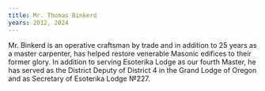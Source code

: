 ```yaml
---
title: Mr. Thomas Binkerd
years: 2012, 2024
---
```


Mr. Binkerd is an operative craftsman by trade and in addition to 25 years as a master carpenter, has helped restore venerable Masonic edifices to their former glory. In addition to serving Esoterika Lodge as our fourth Master, he has served as the District Deputy of District 4 in the Grand Lodge of Oregon and as Secretary of Esoterika Lodge №227.

